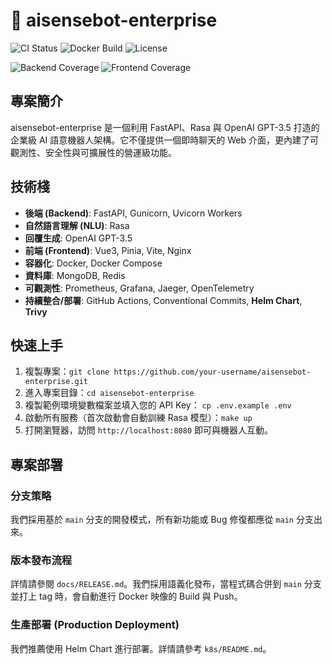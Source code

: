 # 🤖 aisensebot-enterprise

![CI Status](https://img.shields.io/github/actions/workflow/status/your-username/aisensebot-enterprise/ci.yml?branch=main)
![Docker Build](https://img.shields.io/badge/Docker-passing-blue)
![License](https://img.shields.io/badge/license-MIT-blue.svg)
<!-- Suggestion: You can replace the badges below with actual coverage reports from Codecov or Coveralls -->
![Backend Coverage](https://img.shields.io/badge/coverage-backend-passing-green)
![Frontend Coverage](https://img.shields.io/badge/coverage-frontend-passing-green)

## 專案簡介
aisensebot-enterprise 是一個利用 FastAPI、Rasa 與 OpenAI GPT-3.5 打造的企業級 AI 語意機器人架構。它不僅提供一個即時聊天的 Web 介面，更內建了可觀測性、安全性與可擴展性的營運級功能。

## 技術棧
- **後端 (Backend)**: FastAPI, Gunicorn, Uvicorn Workers
- **自然語言理解 (NLU)**: Rasa
- **回覆生成**: OpenAI GPT-3.5
- **前端 (Frontend)**: Vue3, Pinia, Vite, Nginx
- **容器化**: Docker, Docker Compose
- **資料庫**: MongoDB, Redis
- **可觀測性**: Prometheus, Grafana, Jaeger, OpenTelemetry
- **持續整合/部署**: GitHub Actions, Conventional Commits, **Helm Chart**, **Trivy**

## 快速上手
1. 複製專案：`git clone https://github.com/your-username/aisensebot-enterprise.git`
2. 進入專案目錄：`cd aisensebot-enterprise`
3. 複製範例環境變數檔案並填入您的 API Key：
   `cp .env.example .env`
4. 啟動所有服務（首次啟動會自動訓練 Rasa 模型）：`make up`
5. 打開瀏覽器，訪問 `http://localhost:8080` 即可與機器人互動。

## 專案部署
### 分支策略
我們採用基於 `main` 分支的開發模式，所有新功能或 Bug 修復都應從 `main` 分支出來。
### 版本發布流程
詳情請參閱 `docs/RELEASE.md`。我們採用語義化發布，當程式碼合併到 `main` 分支並打上 tag 時，會自動進行 Docker 映像的 Build 與 Push。
### 生產部署 (Production Deployment)
我們推薦使用 Helm Chart 進行部署。詳情請參考 `k8s/README.md`。
